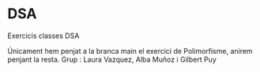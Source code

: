 # DSA
Exercicis classes DSA

Únicament hem penjat a la branca main el exercici de Polimorfisme, anirem penjant la resta. 
Grup : Laura Vazquez, Alba Muñoz i Gilbert Puy
